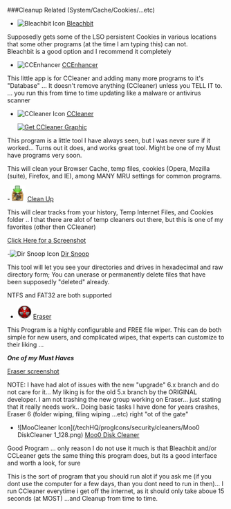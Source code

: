 ###Cleanup Related (System/Cache/Cookies/...etc)

-   ![Bleachbit Icon](../../progIcons/security/cleaners/bleachbit_1.jpg)  [Bleachbit](http://bleachbit.sourceforge.net) 
 
 Supposedly gets some of the LSO persistent Cookies in various locations that some other programs (at the time I am typing this) can not.   
 Bleachbit is a  good option and I recommend it completely    
		
-	![CCEnhancer](../../progIcons/security/cleaners/CCEnhancer_32512.png	)  [CCEnhancer](http://thewebatom.net/software/ccleaner-enhancer/) 		
	
This little app is for CCleaner and adding many more programs to it's &quot;Database&quot; ... It doesn't remove anything (CCleaner) unless you TELL IT 
to.  ... you run this from time to time updating like a malware or antivirus scanner 
      
-	![CCleaner Icon](../../progIcons/security/cleaners/959__CCv2.gif)  [CCleaner](http://www.ccleaner.com)    

    <a href="http://www.ccleaner.com" target="_blank">		  
			<img src="../../graphics/programs/securityProgs/bigger_link.gif" alt="Get CCleaner Graphic" width="110" height="32" border="0" class="left" />
	</a>
	
This program is a little tool I have always seen, but I was never sure if it worked... Turns out it does, and works great tool. Might be one of my Must have  programs
very soon. 
    

This will clean your Browser Cache, temp files, cookies (Opera, Mozilla (suite), Firefox, and IE), among MANY MRU settings for common programs. 

    
-![Cleaner Icon](/techHQ/progIcons/security/cleaners/CCEnhancer_32512.png)  [Clean Up](http://cleanup.stevengould.org/)    
    
 This will clear  tracks from your history, Temp Internet Files, and Cookies  folder .. I that there are alot of temp cleaners out there, but this is one of my 
 favorites (other then CCleaner) 
  
 <a href="../../progIcons/security/cleaners/CCEnhancer_32512.png" target="_blank"> Click Here for a Screenshot </a>
      
-![Dir Snoop Icon](../../progIcons/security/DS_NTFS_MAINICON.png)  [Dir  Snoop](http://www.briggsoft.com/)    
   
This tool will let you see your directories and drives in hexadecimal and raw directory form; You can unerase or permanently delete files that have  
been supposedly &quot;deleted&quot; already. 
    
NTFS and FAT32 are both supported 

-	![Eraser Icon](/techHQ/progIcons/security/cleaners/Eraser6.png)  [Eraser](http://www.heidi.ie/eraser/)    
  
This Program is  a highly configurable and FREE file wiper. This can do both simple for new users, and complicated wipes, that experts can customize  to their liking ... 
         
***One of my Must Haves***
         
 <p class="center"> 
          <a href="../../screenshots/Security/eraser.gif" target="_blank">Eraser screenshot </a>
</p>          

NOTE: I have had alot of issues with the new &quot;upgrade&quot; 6.x branch and do not care for it... My liking is for the old 5.x branch by the
ORIGINAL developer. I am not trashing the new group working on Eraser... just stating that it really needs work.. Doing basic tasks I have done for 
years crashes, Eraser 6 (folder wiping, filing wiping ...etc) right &quot;ot of the gate&quot;
   
-	![MooCleaner Icon](/techHQ/progIcons/security/cleaners/Moo0 DiskCleaner 1_128.png)  [Moo0 Disk Cleaner](http://www.moo0.com)    
     
Good Program ... only reason I do not use it much is that Bleachbit and/or CCLeaner gets the same thing   this program does, but its a good interface
and worth a look, for sure


This is the sort of program that you should run alot if you ask me (if you dont use the computer for a few days, than you dont need to run in then)... 
  I run CCleaner everytime i get off the internet, as it should only take aboue 15 seconds (at MOST) ...and Cleanup from time to time. 
